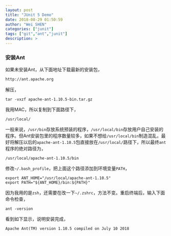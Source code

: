 ```yaml
---
layout: post
title: "JUnit 5 Demo"
date: 2018-08-29 01:50:59
author: "Wei SHEN"
categories: ["junit"]
tags: ["git","ant","junit"]
description: >
---
```


### 安装Ant
如果未安装Ant，从下面地址下载最新的安装包，
```bash
http://ant.apache.org
```

解压，
```
tar -vxzf apache-ant-1.10.5-bin.tar.gz
```

我用MAC，所以复制到下面路径下，
```
/usr/local/
```
一般来说，`/usr/bin`存放系统预装的程序，`/usr/local/bin`存放用户自己安装的程序。但Ant安装包里的程序数量较多，如果不想给`/usr/local/bin`制造混乱，最好将解压以后的`apache-ant-1.10.5`包直接放在`/usr/local/`路径下，所以最终`ant`程序的绝对路径为，
```
/usr/local/apache-ant-1.10.5/bin
```
修改`~/.bash_profile`，把上面这个路径添加到环境变量`PATH`，
```
export ANT_HOME="/usr/local/apache-ant-1.10.5"
export PATH="${ANT_HOME}/bin:${PATH}"
```
因为我用的是`zsh`，还需要在改一下`~/.zshrc`，方法不变。重启终端后，输入下面命令检查，
```
ant -version
```
看到如下显示，说明安装完成，
```
Apache Ant(TM) version 1.10.5 compiled on July 10 2018
```
